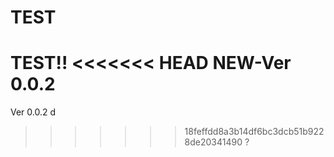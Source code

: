 # TEST
TEST!!
<<<<<<< HEAD
NEW-Ver 0.0.2
=======
Ver 0.0.2
d
>>>>>>> 18feffdd8a3b14df6bc3dcb51b9228de20341490
?
